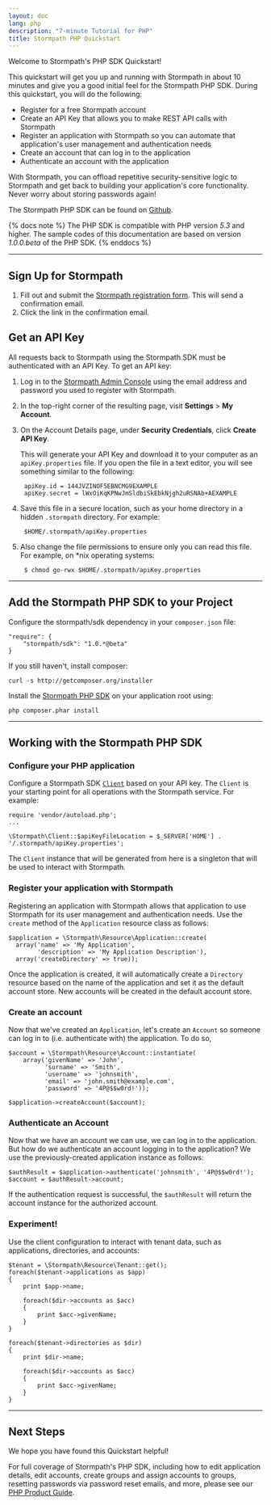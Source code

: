```yaml
---
layout: doc
lang: php
description: "7-minute Tutorial for PHP"
title: Stormpath PHP Quickstart
---
```


Welcome to Stormpath's PHP SDK Quickstart!

This quickstart will get you up and running with Stormpath in about 10 minutes and give you a good initial feel for the Stormpath PHP SDK.  During this quickstart, you will do the following:

* Register for a free Stormpath account
* Create an API Key that allows you to make REST API calls with Stormpath
* Register an application with Stormpath so you can automate that application's user management and authentication needs
* Create an account that can log in to the application
* Authenticate an account with the application

With Stormpath, you can offload repetitive security-sensitive logic to Stormpath and get back to building your application's core functionality.  Never worry about storing passwords again!

The Stormpath PHP SDK can be found on [Github](https://github.com/stormpath/stormpath-sdk-php).

{% docs note %}
The PHP SDK is compatible with PHP version *5.3* and higher. The sample codes of this documentation are based on version *1.0.0.beta* of the PHP SDK.
{% enddocs %}

***

## Sign Up for Stormpath

1. Fill out and submit the [Stormpath registration form](https://api.stormpath.com/register).  This will send a confirmation email.
2. Click the link in the confirmation email.

## <a name="apiKey"></a> Get an API Key

All requests back to Stormpath using the Stormpath SDK must be authenticated with an API Key. To get an API key:

1. Log in to the [Stormpath Admin Console](https://api.stormpath.com) using the email address and password you used to register with Stormpath.

2. In the top-right corner of the resulting page, visit **Settings** > **My Account**.

    <!-- TODO: SCREENSHOT (arrow calling attention to the 'My Accounts' menu item)   -->

3. On the Account Details page, under **Security Credentials**, click **Create API Key**.

    <!-- TODO: SCREENSHOT (arrow calling attention to the 'Create API Key' button) -->

    This will generate your API Key and download it to your computer as an `apiKey.properties` file. If you open the file in a text editor, you will see something similar to the following:

        apiKey.id = 144JVZINOF5EBNCMG9EXAMPLE
        apiKey.secret = lWxOiKqKPNwJmSldbiSkEbkNjgh2uRSNAb+AEXAMPLE

4. Save this file in a secure location, such as your home directory in a hidden `.stormpath` directory. For example:

        $HOME/.stormpath/apiKey.properties

5. Also change the file permissions to ensure only you can read this file. For example, on \*nix operating systems:

        $ chmod go-rwx $HOME/.stormpath/apiKey.properties

***

## Add the Stormpath PHP SDK to your Project

Configure the stormpath/sdk dependency in your `composer.json` file:

    "require": {
        "stormpath/sdk": "1.0.*@beta"
    }

If you still haven't, install composer:

    curl -s http://getcomposer.org/installer

Install the [Stormpath PHP SDK](https://github.com/stormpath/stormpath-sdk-php) on your application root using:

    php composer.phar install

***

## Working with the Stormpath PHP SDK

### Configure your PHP application

Configure a Stormpath SDK [`Client`](http://www.stormpath.com/docs/php/product-guide#Client) based on your API key. The `Client` is your starting point for all operations with the Stormpath service. For example:

    require 'vendor/autoload.php';
    ...

    \Stormpath\Client::$apiKeyFileLocation = $_SERVER['HOME'] . '/.stormpath/apiKey.properties';

The `Client` instance that will be generated from here is a singleton that will be used to interact with Stormpath.

### Register your application with Stormpath

Registering an application with Stormpath allows that application to use Stormpath for its user management and authentication needs. Use the `create` method of the `Application` resource class as follows:

    $application = \Stormpath\Resource\Application::create(
      array('name' => 'My Application',
            'description' => 'My Application Description'),
      array('createDirectory' => true));

Once the application is created, it will automatically create a `Directory` resource based on the name of the application and set it as the default account store. New accounts will be created in the default account store.

### Create an account

Now that we've created an `Application`, let's create an `Account` so someone can log in to (i.e. authenticate with) the application. To do so,

    $account = \Stormpath\Resource\Account::instantiate(
        array('givenName' => 'John',
              'surname' => 'Smith',
              'username' => 'johnsmith',
              'email' => 'john.smith@example.com',
              'password' => '4P@$$w0rd!'));

    $application->createAccount($account);

### Authenticate an Account

Now that we have an account we can use, we can log in to the application. But how do we authenticate an account logging in to the application? We use the previously-created application instance as follows:

    $authResult = $application->authenticate('johnsmith', '4P@$$w0rd!');
    $account = $authResult->account;

If the authentication request is successful, the `$authResult` will return the account instance for the authorized account.

### Experiment!

Use the client configuration to interact with tenant data, such as applications, directories, and accounts:

    $tenant = \Stormpath\Resource\Tenant::get();
    foreach($tenant->applications as $app)
    {
        print $app->name;

        foreach($dir->accounts as $acc)
        {
            print $acc->givenName;
        }
    }

    foreach($tenant->directories as $dir)
    {
        print $dir->name;

        foreach($dir->accounts as $acc)
        {
            print $acc->givenName;
        }
    }

***

## Next Steps

We hope you have found this Quickstart helpful!

For full coverage of Stormpath's PHP SDK, including how to edit application details, edit accounts, create groups and assign accounts to groups, resetting passwords via password reset emails, and more, please see our [PHP Product Guide](http://www.stormpath.com/docs/php/product-guide).
